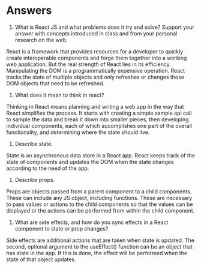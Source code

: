 # Answers

1. What is React JS and what problems does it try and solve? Support your answer with concepts introduced in class and from your personal research on the web.

React is a framework that provides resources for a developer to quickly create interoperable components and forge them together into a working web application. But the real strength of React lies in its efficiency. Manipulating the DOM is a programmatically expensive operation. React tracks the state of multiple objects and only refreshes or changes those DOM objects that need to be refreshed.

1. What does it mean to think in react?

Thinking in React means planning and writing a web app in the way that React simplifies the process. It starts with creating a simple sample api call to sample the data and break it down into smaller pieces, then developing individual components, each of which accomplishes one part of the overall functionality, and determining where the state should live.

1. Describe state.

State is an asynchronous data store in a React app. React keeps track of the state of components and updates the DOM when the state changes according to the need of the app.

1. Describe props.

Props are objects passed from a parent component to a child components. These can include any JS object, including functions. These are necessary to pass values or actions to the child components so that the values can be displayed or the actions can be performed from within the child component.

1. What are side effects, and how do you sync effects in a React component to state or prop changes?

Side effects are additional actions that are taken when state is updated. The second, optional argument to the useEffect() function can be an object that has state in the app. If this is done, the effect will be performed when the state of that object updates.
